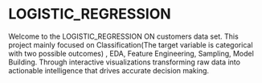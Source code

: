 # LOGISTIC_REGRESSION
Welcome to the LOGISTIC_REGRESSION ON customers data set. This project mainly focused on Classification(The target variable is categorical with two possible outcomes) , EDA, Feature Engineering, Sampling, Model Building. Through interactive visualizations transforming raw data into actionable intelligence that drives  accurate decision making.
